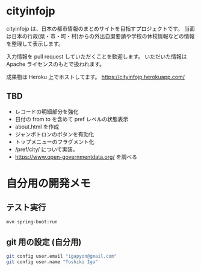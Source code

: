 # cityinfojp

cityinfojp は、日本の都市情報のまとめサイトを目指すプロジェクトです。
当面は日本の行政(県・市・町・村)からの外出自粛要請や学校の休校情報などの情報を整理して表示します。

入力情報を pull request していただくことを歓迎します。
いただいた情報は Apache ライセンスのもとで扱われます。


成果物は Heroku 上でホストしてます。
https://cityinfojp.herokuapp.com/



## TBD
- レコードの明細部分を強化
- 日付の from to を含めて pref レベルの状態表示
- about.html を作成
- ジャンボトロンのボタンを有効化
- トップメニューのフラグメント化
- /pref/city/ について実装。
- https://www.open-governmentdata.org/ を調べる

# 自分用の開発メモ

## テスト実行

```sh
mvn spring-boot:run
```

## git 用の設定 (自分用)

```sh
git config user.email "igapyon@gmail.com"
git config user.name "Toshiki Iga"
```
